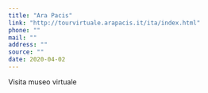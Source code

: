 ```yaml
---
title: "Ara Pacis"
link: "http://tourvirtuale.arapacis.it/ita/index.html"
phone: ""
mail: ""
address: ""
source: ""
date: 2020-04-02
---
```


Visita museo virtuale
